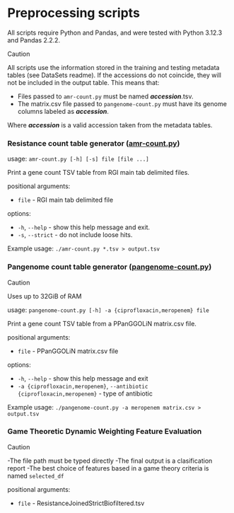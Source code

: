 # Preprocessing scripts

All scripts require Python and Pandas, and were tested with Python 3.12.3 and
Pandas 2.2.2.

> [!CAUTION]
> All scripts use the information stored in the training and testing metadata
> tables (see DataSets readme). If the accessions do not coincide, they will not
> be included in the output table. This means that:
> - Files passed to `amr-count.py` must be named ***accession***.tsv.
> - The matrix.csv file passed to `pangenome-count.py` must have its genome
> columns labeled as ***accession***.
> 
> Where ***accession*** is a valid accession taken from the metadata tables.

### Resistance count table generator ([amr-count.py](https://raw.githubusercontent.com/ccm-bioinfo/Camda24_resistance/66de738d206c145975ff1f5f551bce99598675d5/Scripts/preprocessing/amr-count.py))

usage: `amr-count.py [-h] [-s] file [file ...]`

Print a gene count TSV table from RGI main tab delimited files.

positional arguments:
- `file` - RGI main tab delimited file

options:
- `-h`, `--help` - show this help message and exit.
- `-s`, `--strict` - do not include loose hits.

Example usage: `./amr-count.py *.tsv > output.tsv`

### Pangenome count table generator ([pangenome-count.py](https://raw.githubusercontent.com/ccm-bioinfo/Camda24_resistance/7aa1f7f331a27e8228adf2d9a472da54dc9ec5a1/Scripts/preprocessing/pangenome-count.py))

> [!CAUTION]  
> Uses up to 32GiB of RAM

usage: `pangenome-count.py [-h] -a {ciprofloxacin,meropenem} file`

Print a gene count TSV table from a PPanGGOLiN matrix.csv file.

positional arguments:
- `file` - PPanGGOLiN matrix.csv file

options:
- `-h`, `--help` - show this help message and exit
- `-a {ciprofloxacin,meropenem}`, `--antibiotic {ciprofloxacin,meropenem}` - 
  type of antibiotic

Example usage: `./pangenome-count.py -a meropenem matrix.csv > output.tsv`


### Game Theoretic Dynamic Weighting Feature Evaluation 
> [!CAUTION]
> -The file path must be typed directly
> -The final output is a clasification report
> -The best choice of features based in a game theory criteria is named `selected_df`

positional arguments:
- `file` - ResistanceJoinedStrictBiofiltered.tsv
